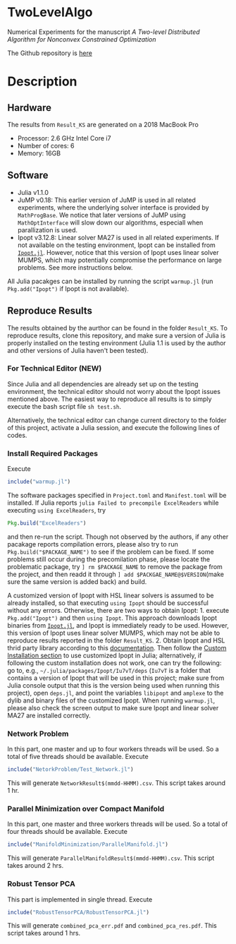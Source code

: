 # TwoLevelAlgo
Numerical Experiments for the manuscript <em>A Two-level Distributed Algorithm for Nonconvex Constrained Optimization</em>

The Github repository is [here](https://github.com/ksun46/TwoLevelAlgo)
# Description

## Hardware
The results from `Result_KS` are generated on a 2018 MacBook Pro
* Processor: 2.6 GHz Intel Core i7
* Number of cores: 6
* Memory: 16GB

## Software
* Julia v1.1.0
* JuMP v0.18: This earlier version of JuMP is used in all related experiments, where the underlying solver interface is provided by `MathProgBase`. We notice that later versions of JuMP using `MathOptInterface` will slow down our algorithms, especiall when parallization is used.
* Ipopt v3.12.8: Linear solver MA27 is used in all related experiments. If not available on the testing environment, Ipopt can be installed from [`Ipopt.jl`](https://github.com/JuliaOpt/Ipopt.jl). However, notice that this version of Ipopt uses linear solver MUMPS, which may potentially compromise the performance on large problems. See more instructions below.

All Julia pacakges can be installed by running the script `warmup.jl` (run `Pkg.add("Ipopt")` if Ipopt is not available).

## Reproduce Results
The results obtained by the aurthor can be found in the folder `Result_KS`. To reproduce results, clone this repository, and make sure a version of Julia is properly installed on the testing environment (Julia 1.1 is used by the author and other versions of Julia haven't been tested).

### For Technical Editor (NEW)
Since Julia and all dependencies are already set up on the testing environment,
the technical editor should not worry about the Ipopt issues mentioned above.
The easiest way to reproduce all results is to simply execute the bash script file `sh test.sh`.

Alternatively, the technical editor can change current directory to the folder of this project, activate a Julia session, and execute the following lines of codes.

### Install Required Packages
Execute
```julia
include("warmup.jl")
```
The software packages specified in `Project.toml` and `Manifest.toml` will be installed. If Julia reports `julia Failed to precompile ExcelReaders`
while executing `using ExcelReaders`, try
```julia
Pkg.build("ExcelReaders")
```
and then re-run the script. Though not observed by the authors, if any other pacakage reports compilation errors, please also try to run `Pkg.build("$PACKAGE_NAME")` to see if the problem can be fixed. If some problems still occur during the precomilation phase, please locate the problematic package, try `] rm $PACKAGE_NAME` to remove the package from the project, and then readd it through `] add $PACKGAE_NAME@$VERSION`(make sure the same version is added back) and build.

A customized version of Ipopt with HSL linear solvers is assumed to be already installed, so that executing `using Ipopt` should be successful without any errors. Otherwise, there are two ways to obtain Ipopt: 1. execute `Pkg.add("Ipopt")` and then `using Ipopt`. This approach downloads Ipopt binaries from [`Ipopt.jl`](https://github.com/JuliaOpt/Ipopt.jl), and Ipopt is immediately ready to be used. However, this version of Ipopt uses linear solver MUMPS, which may not be able to reproduce results reported in the folder `Result_KS`. 2. Obtain Ipopt and HSL thrid party library according to this [documentation](https://coin-or.github.io/Ipopt/INSTALL.html). Then follow the [Custom Installation section](https://github.com/JuliaOpt/Ipopt.jl) to use customized Ipopt in Julia; alternatively, if following the custom installation does not work, one can try the following: go to, e.g., `~/.julia/packages/Ipopt/Iu7vT/deps` (`Iu7vT` is a folder that contains a version of Ipopt that will be used in this project; make sure from Julia console output that this is the version being used when running this project), open `deps.jl`, and point the variables `libipopt` and `amplexe` to the dylib and binary files of the customized Ipopt. When running `warmup.jl`, please also check the screen output to make sure Ipopt and linear solver MA27 are installed correctly.

### Network Problem
In this part, one master and up to four workers threads will be used. So a total of five threads should be available. Execute
```julia
include("NetorkProblem/Test_Network.jl")
```
This will generate `NetworkResult$(mmdd-HHMM).csv`. This script takes around 1 hr.
### Parallel Minimization over Compact Manifold
In this part, one master and three workers threads will be used. So a total of four threads should be available. Execute
```julia
include("ManifoldMinimization/ParallelManifold.jl")
```
This will generate `ParallelManifoldResult$(mmdd-HHMM).csv`. This script takes around 2 hrs.
### Robust Tensor PCA
This part is implemented in single thread. Execute
```julia
include("RobustTensorPCA/RobustTensorPCA.jl")
```
This will generate `combined_pca_err.pdf` and `combined_pca_res.pdf`. This script takes around 1 hrs.
